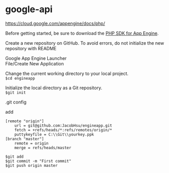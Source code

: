 # google-api

https://cloud.google.com/appengine/docs/php/  

Before getting started, be sure to download the [PHP SDK for App Engine](https://cloud.google.com/appengine/downloads#Google_App_Engine_SDK_for_PHP).


Create a new repository on GitHub. To avoid errors, do not initialize the new repository with README  

Google App Engine Launcher  
File/Create New Application  

Change the current working directory to your local project.  
`$cd engineapp`  

Initialize the local directory as a Git repository.  
`$git init`  


.git config  

add
```
[remote "origin"]
    url = git@github.com:JacobHsu/engineapp.git
    fetch = +refs/heads/*:refs/remotes/origin/*
    puttykeyfile = C:\\Git\\yourkey.ppk
[branch "master"]
    remote = origin
    merge = refs/heads/master
```

`$git add`  
`$git commit -m "First commit"`  
`$git push origin master`  